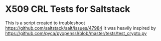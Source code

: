 # X509 CRL Tests for Saltstack

This is a script created to troubleshoot https://github.com/saltstack/salt/issues/47984
It was heavily inspired by https://github.com/pyca/pyopenssl/blob/master/tests/test_crypto.py

